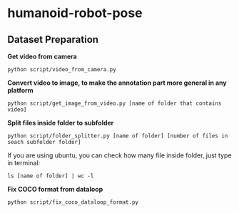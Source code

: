 # humanoid-robot-pose

## Dataset Preparation

**Get video from camera**

```shell
python script/video_from_camera.py
```

**Convert video to image, to make the annotation part more general in any platform**

```shell
python script/get_image_from_video.py [name of folder that contains video]
```

**Split files inside folder to subfolder** <br>

```shell
python script/folder_splitter.py [name of folder] [number of files in seach subfolder folder]
```

If you are using ubuntu, you can check how many file inside folder, just type in terminal:

```shell
ls [name of folder] | wc -l
```

**Fix COCO format from dataloop** <br>

```shell
python script/fix_coco_dataloop_format.py
```
